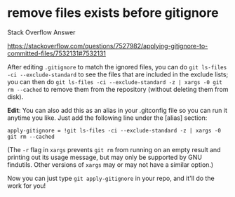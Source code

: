 # remove files exists before gitignore 

Stack Overflow Answer

https://stackoverflow.com/questions/7527982/applying-gitignore-to-committed-files/7532131#7532131

After editing `.gitignore` to match the ignored files, you can do `git ls-files -ci --exclude-standard` to see the files that are included in the exclude lists; you can then do `git ls-files -ci --exclude-standard -z | xargs -0 git rm --cached` to remove them from the repository (without deleting them from disk).

**Edit**: You can also add this as an alias in your .gitconfig file so you can run it anytime you like. Just add the following line under the [alias] section:

```
apply-gitignore = !git ls-files -ci --exclude-standard -z | xargs -0 git rm --cached

```

(The `-r` flag in `xargs` prevents `git rm` from running on an empty result and printing out its usage message, but may only be supported by GNU findutils. Other versions of `xargs` may or may not have a similar option.)

Now you can just type `git apply-gitignore` in your repo, and it'll do the work for you!